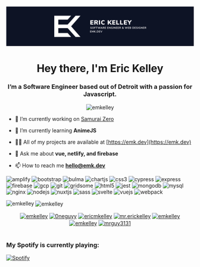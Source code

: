 [![Eric Kelley - Header Banner](https://github.com/emkelley/emkelley/raw/master/assets/banner.svg)](https://emk.dev)

<style>p.img {margin-right:1rem}</style>
<h1 align="center">Hey there, I'm Eric Kelley</h1>
<h3 align="center">I’m a Software Engineer based out of Detroit with a passion for Javascript.</h3>

<p align="center"> <img src="https://komarev.com/ghpvc/?username=emkelley" alt="emkelley" /> </p>

- 🔭 I’m currently working on [Samurai Zero](https://samuraizero.com/)

- 🌱 I’m currently learning **AnimeJS**

- 👨‍💻 All of my projects are available at [https://emk.dev](https://emk.dev)

- 💬 Ask me about **vue, netlify, and firebase**

- 📫 How to reach me **hello@emk.dev**

<p align="left"><img src="https://docs.amplify.aws/assets/logo-dark.svg" alt="amplify" width="40" height="40"/> <img src="https://devicons.github.io/devicon/devicon.git/icons/bootstrap/bootstrap-plain.svg" alt="bootstrap" width="40" height="40"/> <img src="https://raw.githubusercontent.com/gilbarbara/logos/804dc257b59e144eaca5bc6ffd16949752c6f789/logos/bulma.svg" alt="bulma" width="40" height="40"/> <img src="https://www.chartjs.org/media/logo-title.svg" alt="chartjs" width="40" height="40"/> <img src="https://devicons.github.io/devicon/devicon.git/icons/css3/css3-original-wordmark.svg" alt="css3" width="40" height="40"/> <img src="https://raw.githubusercontent.com/simple-icons/simple-icons/6e46ec1fc23b60c8fd0d2f2ff46db82e16dbd75f/icons/cypress.svg" alt="cypress" width="40" height="40"/> <img src="https://devicons.github.io/devicon/devicon.git/icons/express/express-original-wordmark.svg" alt="express" width="40" height="40"/> <img src="https://www.vectorlogo.zone/logos/firebase/firebase-icon.svg" alt="firebase" width="40" height="40"/> <img src="https://www.vectorlogo.zone/logos/google_cloud/google_cloud-icon.svg" alt="gcp" width="40" height="40"/> <img src="https://www.vectorlogo.zone/logos/git-scm/git-scm-icon.svg" alt="git" width="40" height="40"/> <img src="https://www.vectorlogo.zone/logos/gridsome/gridsome-icon.svg" alt="gridsome" width="40" height="40"/> <img src="https://devicons.github.io/devicon/devicon.git/icons/html5/html5-original-wordmark.svg" alt="html5" width="40" height="40"/> <img src="https://www.vectorlogo.zone/logos/jestjsio/jestjsio-icon.svg" alt="jest" width="40" height="40"/> <img src="https://devicons.github.io/devicon/devicon.git/icons/mongodb/mongodb-original-wordmark.svg" alt="mongodb" width="40" height="40"/> <img src="https://devicons.github.io/devicon/devicon.git/icons/mysql/mysql-original-wordmark.svg" alt="mysql" width="40" height="40"/> <img src="https://devicons.github.io/devicon/devicon.git/icons/nginx/nginx-original.svg" alt="nginx" width="40" height="40"/> <img src="https://devicons.github.io/devicon/devicon.git/icons/nodejs/nodejs-original-wordmark.svg" alt="nodejs" width="40" height="40"/> <img src="https://www.vectorlogo.zone/logos/nuxtjs/nuxtjs-icon.svg" alt="nuxtjs" width="40" height="40"/> <img src="https://devicons.github.io/devicon/devicon.git/icons/sass/sass-original.svg" alt="sass" width="40" height="40"/> <img src="https://upload.wikimedia.org/wikipedia/commons/1/1b/Svelte_Logo.svg" alt="svelte" width="40" height="40"/> <img src="https://devicons.github.io/devicon/devicon.git/icons/vuejs/vuejs-original-wordmark.svg" alt="vuejs" width="40" height="40"/> <img src="https://devicons.github.io/devicon/devicon.git/icons/webpack/webpack-original.svg" alt="webpack" width="40" height="40"/></p>

<p><img align="left" src="https://github-readme-stats.vercel.app/api/top-langs/?username=emkelley&layout=compact&hide=html" alt="emkelley" /></p>

<p>&nbsp;<img align="center" src="https://github-readme-stats.vercel.app/api?username=emkelley&show_icons=true" alt="emkelley" /></p>

<p align="center">
<a href="https://codepen.io/emkelley" target="blank"><img align="center" src="https://cdn.jsdelivr.net/npm/simple-icons@3.0.1/icons/codepen.svg" alt="emkelley" height="30" width="30" /></a>
<a href="https://twitter.com/0neguyy" target="blank"><img align="center" src="https://cdn.jsdelivr.net/npm/simple-icons@3.0.1/icons/twitter.svg" alt="0neguyy" height="30" width="30" /></a>
<a href="https://linkedin.com/in/ericmkelley" target="blank"><img align="center" src="https://cdn.jsdelivr.net/npm/simple-icons@3.0.1/icons/linkedin.svg" alt="ericmkelley" height="30" width="30" /></a>
<a href="https://instagram.com/mr.erickelley" target="blank"><img align="center" src="https://cdn.jsdelivr.net/npm/simple-icons@3.0.1/icons/instagram.svg" alt="mr.erickelley" height="30" width="30" /></a>
<a href="https://dribbble.com/emkelley" target="blank"><img align="center" src="https://cdn.jsdelivr.net/npm/simple-icons@3.0.1/icons/dribbble.svg" alt="emkelley" height="30" width="30" /></a>
<a href="https://www.behance.net/emkelley" target="blank"><img align="center" src="https://cdn.jsdelivr.net/npm/simple-icons@3.0.1/icons/behance.svg" alt="emkelley" height="30" width="30" /></a>
<a href="https://www.youtube.com/c/mrguy3131" target="blank"><img align="center" src="https://cdn.jsdelivr.net/npm/simple-icons@3.0.1/icons/youtube.svg" alt="mrguy3131" height="30" width="30" /></a>

<br />
<br /></p>



### My Spotify is currently playing:

[![Spotify](https://ek-spotify-now-playing-api.vercel.app/api/spotify-playing)](https://www.last.fm/user/emkelley)

[website]: https://emk.dev
[twitter]: https://twitter.com/0NEGUYY
[youtube]: https://youtube.com/mrguy3131
[linkedin]: https://linkedin.com/in/ericmkelley
